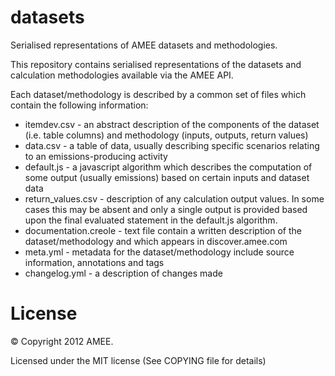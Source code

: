 datasets
========

Serialised representations of AMEE datasets and methodologies.

This repository contains serialised representations of the datasets and calculation methodologies available via the AMEE API.

Each dataset/methodology is described by a common set of files which contain the following information:

* itemdev.csv - an abstract description of the components of the dataset (i.e. table columns) and methodology (inputs, outputs, return values)
* data.csv    - a table of data, usually describing specific scenarios relating to an emissions-producing activity
* default.js  - a javascript algorithm which describes the computation of some output (usually emissions) based on certain inputs and dataset data
* return_values.csv - description of any calculation output values. In some cases this may be absent and only a single output is provided based upon the final evaluated statement in the default.js algorithm.
* documentation.creole - text file contain a written description of the dataset/methodology and which appears in discover.amee.com
* meta.yml    - metadata for the dataset/methodology include source information, annotations and tags
* changelog.yml - a description of changes made

License
=======

© Copyright 2012 AMEE.

Licensed under the MIT license (See COPYING file for details)
